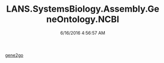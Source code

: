 ﻿---
title: LANS.SystemsBiology.Assembly.GeneOntology.NCBI
date: 6/16/2016 4:56:57 AM
---

[gene2go](T-LANS.SystemsBiology.Assembly.GeneOntology.NCBI.gene2go.html)

